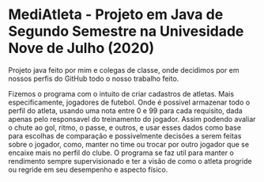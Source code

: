 # MediAtleta - Projeto em Java de Segundo Semestre na Univesidade Nove de Julho (2020)

Projeto java feito por mim e colegas de classe, onde decidimos por em nossos perfis do GitHub todo o nosso trabalho feito.
	
Fizemos o programa com o intuito de criar cadastros de atletas. Mais especificamente, jogadores de futebol. Onde é possivel armazenar todo o perfil do atleta, usando uma nota entre 0 e 99 para cada requisito, dada apenas pelo responsavel do treinamento do jogador. Assim podendo avaliar o chute ao gol, ritmo, o passe, e outros, e usar esses dados como base para escolhas de comparação e possivelmente decisões a serem feitas sobre o jogador, como, manter no time ou trocar por outro jogador que se encaixe mais no perfil do clube.  O programa se faz util para manter o rendimento sempre supervisionado e ter a visão de como o atleta progride ou regride em seu desempenho e aspecto físico.
